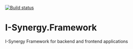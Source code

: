 [![Build status](https://i-synergy.visualstudio.com/I-Synergy.Framework/_apis/build/status/51)](https://i-synergy.visualstudio.com/I-Synergy.Framework/_build/latest?definitionId=51)

# I-Synergy.Framework
I-Synergy Framework for backend and frontend applications
